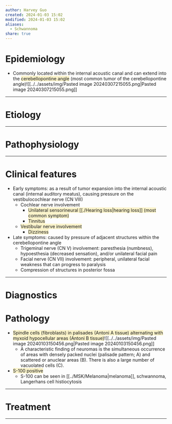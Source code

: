 ```yaml
---
author: Harvey Guo
created: 2024-01-03 15:02
modified: 2024-01-03 15:02
aliases:
  - Schwannoma
share: true
---
```

# Epidemiology
- Commonly located within the internal acoustic canal and can extend into the <span style="background:rgba(240, 200, 0, 0.2)">cerebellopontine angle</span> (most common tumor of the cerebellopontine angle)![[../../assets/img/Pasted image 20240307215055.png|Pasted image 20240307215055.png]]

---
# Etiology


---
# Pathophysiology


---
# Clinical features
- Early symptoms: as a result of tumor expansion into the internal acoustic canal (internal auditory meatus), causing pressure on the vestibulocochlear nerve (CN VIII)
	- Cochlear nerve involvement
		- <span style="background:rgba(240, 200, 0, 0.2)">Unilateral sensorineural [[./Hearing loss|hearing loss]] (most common symptom)</span>
		- <span style="background:rgba(240, 200, 0, 0.2)">Tinnitus</span>
	- <span style="background:rgba(240, 200, 0, 0.2)">Vestibular nerve involvement</span>
		- <span style="background:rgba(240, 200, 0, 0.2)">Dizziness</span>
- Late symptoms: caused by pressure of adjacent structures within the cerebellopontine angle
	- Trigeminal nerve (CN V) involvement: paresthesia (numbness), hypoesthesia (decreased sensation), and/or unilateral facial pain
	- Facial nerve (CN VII) involvement: peripheral, unilateral facial weakness that can progress to paralysis 
	- Compression of structures in posterior fossa

---
# Diagnostics

# Pathology
- <span style="background:rgba(240, 200, 0, 0.2)">Spindle cells (fibroblasts) in palisades (Antoni A tissue) alternating with myxoid hypocellular areas (Antoni B tissue)</span>![[../../assets/img/Pasted image 20240103150456.png|Pasted image 20240103150456.png]]
	- A characteristic finding of neuromas is the simultaneous occurrence of areas with densely packed nuclei (palisade pattern; A) and scattered or anuclear areas (B). There is also a large number of vacuolated cells (C).
- <span style="background:rgba(240, 200, 0, 0.2)">S-100 positive</span>
	- S-100 can be seen in [[../MSK/Melanoma|melanoma]], schwannoma, Langerhans cell histiocytosis

---
# Treatment


---
